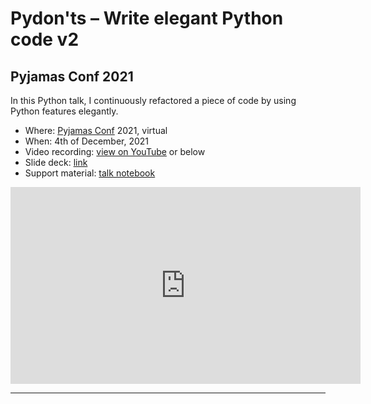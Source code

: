 # Pydon'ts – Write elegant Python code v2

## Pyjamas Conf 2021

In this Python talk, I continuously refactored a piece of code by using Python features elegantly.

 - Where: [Pyjamas Conf](https://pyjamas.live) 2021, virtual
 - When: 4th of December, 2021
 - Video recording: [view on YouTube](https://youtu.be/qUn3K_b_YVc) or below
 - Slide deck: [link](https://github.com/mathspp/talks/blob/main/20211204_pyjamas_pydonts_2/slide_deck.pdf)
 - Support material: [talk notebook](https://github.com/mathspp/talks/blob/main/20211204_pyjamas_pydonts_2/talk_notebook.ipynb)

<div style="text-align:center">
<iframe width="560" height="315" src="https://www.youtube.com/embed/qUn3K_b_YVc?start=2537" title="YouTube video player" frameborder="0" allow="accelerometer; autoplay; clipboard-write; encrypted-media; gyroscope; picture-in-picture; web-share" allowfullscreen></iframe>
</div>

---
